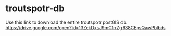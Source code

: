 # troutspotr-db

Use this link to download the entire troutspotr postGIS db.
https://drive.google.com/open?id=13ZekDxsJ9mC1rrZg638CEpsQawPblbds

